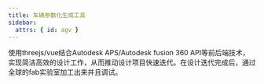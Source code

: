 ```yaml
---
title: 车辆参数化生成工具
sidebar:
  attrs: { id: agv }
---
```


使用threejs/vue结合Autodesk APS/Autodesk fusion 360 API等前后端技术，实现简洁高效的设计工作，从而推动设计项目快速迭代。在设计迭代完成后，通过全球的fab实验室加工出来并且调试。